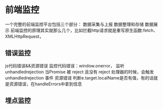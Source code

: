 # 前端监控

一个完整的前端监控平台包括三个部分：
数据采集与上报
数据整理和存储
数据展示
前端监控的原理其实就那么几个，比如拦截http请求就是重写原生函数:fetch、XMLHttpRequest，

## 错误监控

js代码错误&&资源错误 监控代码错误：window.onerror，
监听unhandledrejection  当Promise 被 reject 且没有 reject 处理器的时候，会触发 unhandledrejection 事件
资源错误 判断e.target.localName是否有值，有的话就是资源错误，在handleErrors中拿到信息

## 埋点监控
